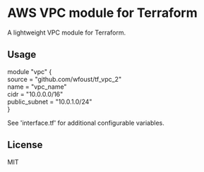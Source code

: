 # AWS VPC module for Terraform  

A lightweight VPC module for Terraform.  

## Usage  
module "vpc" {  
 source = "github.com/wfoust/tf_vpc_2"  
 name = "vpc_name"  
 cidr = "10.0.0.0/16"  
public_subnet = "10.0.1.0/24"  
}  
  
See 'interface.tf' for additional configurable variables.  

## License  
MIT
